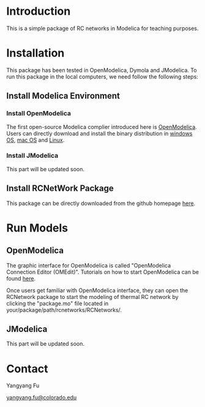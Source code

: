# Introduction
This is a simple package of RC networks in Modelica for teaching purposes.

# Installation
This package has been tested in OpenModelica, Dymola and JModelica. 
To run this package in the local computers, we need follow the following steps:

## Install Modelica Environment
### Install OpenModelica
The first open-source Modelica complier introduced here is [OpenModelica](https://openmodelica.org/). 
Users can directly download and install the binary distribution in [windows OS](https://openmodelica.org/download/download-windows), [mac OS](https://build.openmodelica.org/omc/builds/mac/binaries/) and [Linux](https://openmodelica.org/download/download-linux).

### Install JModelica
This part will be updated soon.

## Install RCNetWork Package
This package can be directly downloaded from the github homepage [here](https://github.com/YangyangFu/rcnetworks). 

# Run Models
## OpenModelica
The graphic interface for OpenModelica is called "OpenModelica Connection Editor (OMEdit)". 
Tutorials on how to start OpenModelica can be found [here](https://openmodelica.org/doc/OpenModelicaUsersGuide/latest/omedit.html).

Once users get familiar with OpenModelica interface, they can open the RCNetwork package to start the modeling of thermal RC network by clicking the "package.mo" file located in your/package/path/rcnetworks/RCNetworks/.

## JModelica
This part will be updated soon.

# Contact
Yangyang Fu

yangyang.fu@colorado.edu
